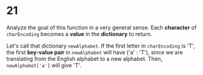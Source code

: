 # 21

Analyze the goal of this function in a very general sense. Each **character** of `charEncoding` becomes a **value** in the **dictionary** to return.

Let's call that dictionary `newAlphabet`. If the first letter in `charEncoding` is 'T', the first **key-value pair** in `newAlphabet` will have \('a' : 'T'\), since we are translating from the English alphabet to a new alphabet. Then, `newAlphabet['a']` will give 'T'.

